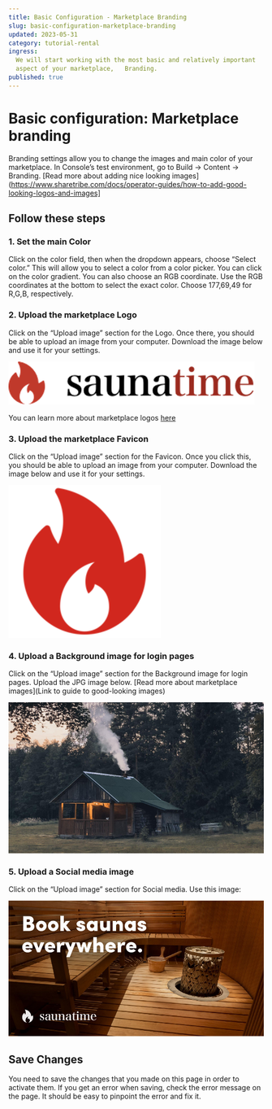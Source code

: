 ```yaml
---
title: Basic Configuration - Marketplace Branding
slug: basic-configuration-marketplace-branding
updated: 2023-05-31
category: tutorial-rental
ingress:
  We will start working with the most basic and relatively important
  aspect of your marketplace,   Branding.
published: true
---
```


# Basic configuration: Marketplace branding

Branding settings allow you to change the images and main color of your
marketplace. In Console’s test environment, go to Build → Content →
Branding. [Read more about adding nice looking images](https://www.sharetribe.com/docs/operator-guides/how-to-add-good-looking-logos-and-images]

## Follow these steps

### 1. Set the main Color

Click on the color field, then when the dropdown appears, choose “Select
color.” This will allow you to select a color from a color picker. You
can click on the color gradient. You can also choose an RGB coordinate.
Use the RGB coordinates at the bottom to select the exact color. Choose
177,69,49 for R,G,B, respectively.

### 2. Upload the marketplace Logo

Click on the “Upload image” section for the Logo. Once there, you should
be able to upload an image from your computer. Download the image below
and use it for your settings.

![logo image](./saunatime.png)

You can learn more about marketplace logos [here](https://www.sharetribe.com/docs/operator-guides/how-to-add-good-looking-logos-and-images)

### 3. Upload the marketplace Favicon

Click on the “Upload image” section for the Favicon. Once you click
this, you should be able to upload an image from your computer. Download
the image below and use it for your settings.

![favicon](./favicon.png)

### 4. Upload a Background image for login pages

Click on the “Upload image” section for the Background image for login
pages. Upload the JPG image below. [Read more about marketplace
images](Link to guide to good-looking images)

![background image](./backgroundimage.png)

### 5. Upload a Social media image

Click on the “Upload image” section for Social media. Use this image:

![social media image](./socialmediaimage.png)

## Save Changes

You need to save the changes that you made on this page in order to
activate them. If you get an error when saving, check the error message
on the page. It should be easy to pinpoint the error and fix it.
